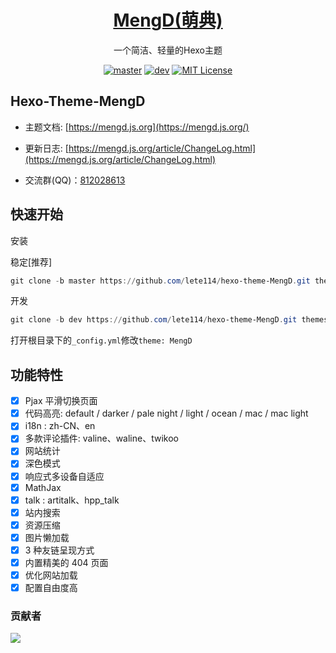 <h1 align="center"><a href="https://github.com/lete114/hexo-theme-MengD" target="_blank">MengD(萌典)</a></h1>
<p align="center">一个简洁、轻量的Hexo主题</p>

<p align="center">
    <a href="https://github.com/lete114/hexo-theme-MengD/releases/"><img src="https://img.shields.io/github/package-json/v/lete114/hexo-theme-MengD/master?color=%23e58a8a&label=master" alt="master"></a>
    <a href="https://github.com/lete114/hexo-theme-MengD/stargazers"><img src="https://img.shields.io/github/package-json/v/lete114/hexo-theme-MengD/dev?color=%231ab1ad&label=dev"  alt="dev"></a>
    <a href="https://github.com/lete114/hexo-theme-MengD/blob/master/LICENSE"><img src="https://img.shields.io/github/license/lete114/hexo-theme-MengD?color=FF5531" alt="MIT License"></a>
</p>

## Hexo-Theme-MengD

- 主题文档: [https://mengd.js.org](https://mengd.js.org/)

- 更新日志: [https://mengd.js.org/article/ChangeLog.html](https://mengd.js.org/article/ChangeLog.html)

- 交流群(QQ)：[812028613](https://jq.qq.com/?_wv=1027&k=s3PT4WT2)

## 快速开始

安装

稳定[推荐]

```powershell
git clone -b master https://github.com/lete114/hexo-theme-MengD.git themes/MengD
```

开发

```powershell
git clone -b dev https://github.com/lete114/hexo-theme-MengD.git themes/MengD
```

打开根目录下的`_config.yml`修改`theme: MengD`

## 功能特性

- [x] Pjax 平滑切换页面
- [x] 代码高亮: default / darker / pale night / light / ocean / mac / mac light
- [x] i18n : zh-CN、en
- [x] 多款评论插件: valine、waline、twikoo
- [x] 网站统计
- [x] 深色模式
- [x] 响应式多设备自适应
- [x] MathJax
- [x] talk : artitalk、hpp_talk
- [x] 站内搜索
- [x] 资源压缩
- [x] 图片懒加载
- [x] 3 种友链呈现方式
- [x] 内置精美的 404 页面
- [x] 优化网站加载
- [x] 配置自由度高

### 贡献者

<a href="https://github.com/lete114/hexo-theme-MengD/graphs/contributors">
  <img src="https://contrib.rocks/image?repo=lete114/hexo-theme-MengD" />
</a>

